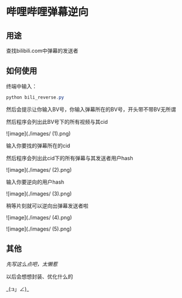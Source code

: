 # 哔哩哔哩弹幕逆向

## 用途

查找bilibili.com中弹幕的发送者



## 如何使用

终端中输入：

```powershell
python bili_reverse.py
```

然后会提示让你输入BV号，你输入弹幕所在的BV号，开头带不带BV无所谓

然后程序会列出此BV号下的所有视频与其cid

![image](./images/ (1).png)

输入你要找的弹幕所在的cid

然后程序会列出此cid下的所有弹幕与其发送者用户hash

![image](./images/ (2).png)

输入你要逆向的用户hash

![image](./images/ (3).png)

稍等片刻就可以逆向出弹幕发送者啦

![image](./images/ (4).png)

![image](./images/ (5).png)

## 其他

_先写这么点吧，太懒惹_

以后会想想封装、优化什么的

\_(:з」∠)\_
